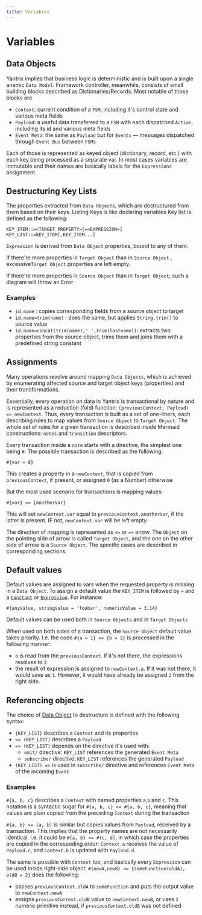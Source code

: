 ```yaml
---
title: Variables
---
```


# Variables

## Data Objects

Yantrix implies that business logic is deterministic and is built upon a single anemic `Data Model`. Framework
controller, meanwhile, consists of small building blocks described as Dictionaries/Records. Most notable of those blocks
are

- `Context`: current condition of a `FSM`, including it's control state and various meta fields
- `Payload`: a useful data transferred to a `FSM` with each dispatched `Action`, including its id and various meta
  fields
- `Event Meta`: the same as `Payload` but for `Events` &mdash; messages dispatched through `Event Bus` between `FSMs`

Each of those is represented as keyed object (dictionary, record, etc.) with each key being processed as a separate var.
In most cases variables are immutable and their names are basically labels for the `Expressions` assignment.

## Destructuring Key Lists

The properties extracted from `Data Objects`, which are destructured from them based on their keys. Listing Keys is like
declaring variables Key list is defined as the following:

```
KEY_ITEM::=<TARGET_PROPERTY>[=<EXPRESSION>]
KEY_LIST::=KEY_ITEM[,KEY_ITEM...]
```

`Expression` is derived from `Data Object` properties, bound to any of them.

If there're more properties in `Target Object` than in `Source Object` , excessive`Target Object` properties are left
empty.

If there're more properties in `Source Object` than in `Target Object`, such a diagram will throw an Error

### Examples

- `id,name` : copies corresponding fields from a source object to target
- `id,name=trim(name)` : does the same, but applies `String.trim()` to source value
- `id,name=concat(trim(name),' ',trim(lastname))`: extracts two properties from the source object, trims them and joins
  them with a predefined string constant

## Assignments

Many operations revolve around mapping `Data Objects`, which is achieved by enumerating affected source and target
object keys (properties) and their transformations.

Essentially, every operation on data in Yantrix is transactional by nature and is represented as a reduction (fold)
function: `(previousContext, Payload) => newContext`. Thus, every transaction is built as a set of one-liners, each
describing rules to map values from `Source Object` to `Target Object`. The whole set of rules for a given transaction
is described inside Mermaid constructions: `notes` and `transition` descriptors.

Every transaction inside a `note` starts with a directive, the simplest one being `#`. The possible transaction is
described as the following:

```
#{var = 0}
```

This creates a property in a `newContext`, that is copied from `previousContext`, if present, or assigned `0` (as a
Number) otherwise

But the most used scenario for transactions is mapping values:

```
#{var} <= {anotherVar}
```

This will set `newContext.var` equal to `previousContext.anotherVar`, if the latter is present. IF not, `newContext.var`
will be left empty

The direction of mapping is represented as `<=` or `=>` arrow. The `Object` on the pointing side of arrow is
called `Target Object`, and the one on the other side of arrow is a `Source Object`. The specific cases are described in
corresponding sections.

## Default values

Default values are assigned to vars when the requested property is missing in a `Data Object`. To assign a default value
the `KEY_ITEM` is followed by `=` and a [`Constant`](constants.html) or [`Expression`](expressions.html). For instance:

```
#{anyValue, stringValue = 'foobar', numericValue = 3.14}
```

Default values can be used both in `Source Objects` and in `Target Objects`

When used on both sides of a transaction, the `Source Object` default value takes priority. I.e. the
code `#{a = 1} <= {b = 2}` is processed in the following manner:

- `b` is read from the `previousContext`. If it's not there, the expressions resolves to `2`
- the result of expression is assigned to `newContext.a`. If it was not there, it would save as `1`. However, it would
  have already be assigned `2` from the right side.

## Referencing objects

The choice of [Data Object](#data-object) to destructure is defined with the following syntax:

- `{KEY_LIST}` describes a `Context` and its properties
- `<= (KEY_LIST)` describes a `Payload`
- `=> (KEY_LIST)`  depends on the directive it's used with:
    - `emit/` directive: `KEY_LIST` references the generated `Event Meta`
    - `subscribe/` directive: `KEY_LIST` references the generated `Payload`
- `(KEY_LIST) =>` is used in `subscribe/` directive and references `Event Meta` of the incoming `Event`

### Examples

`#{a, b, c}` describes a `Context` with named properties `a`,`b` and `c`. This notation is a syntactic sugar
for `#{a, b, c} <= #{a, b, c}`, meaning that values are plain copied from the preceding `Context` during the transaction

`#{a, b} <= (a, b)` is similar but copies values from `Payload`, received by a transaction. This implies that the
property names are not necessarily identical, i.e. it could be `#{a, b} <= #(c, d)`, in which case the properties are
copied in the correspoding order: `Context.a` receives the value of `Payload.c`, and `Context.b` is updated
with `Payload.d`.

The same is possible with `Context` too, and basically every `Expression` can be used inside right-side
object: `#{newA,newB} <= {someFunction(oldA), oldB = 2}` does the following:

- passes `previousContext.oldA` to `someFunction` and puts the output value to `newContext.newA`
- assigns `previousContext.oldB` value to `newContext.newB`, or uses `2` numeric primitive instead,
  if `previousContext.oldB` was not defined



